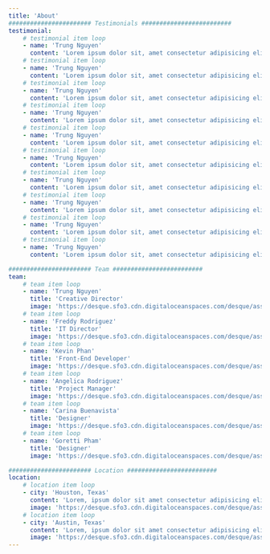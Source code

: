 ```yaml
---
title: 'About'
####################### Testimonials #########################
testimonial:
    # testimonial item loop
    - name: 'Trung Nguyen'
      content: 'Lorem ipsum dolor sit, amet consectetur adipisicing elit. Quae unde quidem laboriosam atque cumque a, molestiae eum nostrum ipsum quam!'
    # testimonial item loop
    - name: 'Trung Nguyen'
      content: 'Lorem ipsum dolor sit, amet consectetur adipisicing elit. Quae unde quidem laboriosam atque cumque a, molestiae eum nostrum ipsum quam!'
    # testimonial item loop
    - name: 'Trung Nguyen'
      content: 'Lorem ipsum dolor sit, amet consectetur adipisicing elit. Quae unde quidem laboriosam atque cumque a, molestiae eum nostrum ipsum quam!'
    # testimonial item loop
    - name: 'Trung Nguyen'
      content: 'Lorem ipsum dolor sit, amet consectetur adipisicing elit. Quae unde quidem laboriosam atque cumque a, molestiae eum nostrum ipsum quam!'
    # testimonial item loop
    - name: 'Trung Nguyen'
      content: 'Lorem ipsum dolor sit, amet consectetur adipisicing elit. Quae unde quidem laboriosam atque cumque a, molestiae eum nostrum ipsum quam!'
    # testimonial item loop
    - name: 'Trung Nguyen'
      content: 'Lorem ipsum dolor sit, amet consectetur adipisicing elit. Quae unde quidem laboriosam atque cumque a, molestiae eum nostrum ipsum quam!'
    # testimonial item loop
    - name: 'Trung Nguyen'
      content: 'Lorem ipsum dolor sit, amet consectetur adipisicing elit. Quae unde quidem laboriosam atque cumque a, molestiae eum nostrum ipsum quam!'
    # testimonial item loop
    - name: 'Trung Nguyen'
      content: 'Lorem ipsum dolor sit, amet consectetur adipisicing elit. Quae unde quidem laboriosam atque cumque a, molestiae eum nostrum ipsum quam!'
    # testimonial item loop
    - name: 'Trung Nguyen'
      content: 'Lorem ipsum dolor sit, amet consectetur adipisicing elit. Quae unde quidem laboriosam atque cumque a, molestiae eum nostrum ipsum quam!'
    # testimonial item loop
    - name: 'Trung Nguyen'
      content: 'Lorem ipsum dolor sit, amet consectetur adipisicing elit. Quae unde quidem laboriosam atque cumque a, molestiae eum nostrum ipsum quam!'

####################### Team #########################
team:
    # team item loop
    - name: 'Trung Nguyen'
      title: 'Creative Director'
      image: 'https://desque.sfo3.cdn.digitaloceanspaces.com/desque/assets/images/collection-lg-03.jpg'
    # team item loop
    - name: 'Freddy Rodriguez'
      title: 'IT Director'
      image: 'https://desque.sfo3.cdn.digitaloceanspaces.com/desque/assets/images/collection-lg-03.jpg'
    # team item loop
    - name: 'Kevin Phan'
      title: 'Front-End Developer'
      image: 'https://desque.sfo3.cdn.digitaloceanspaces.com/desque/assets/images/collection-lg-03.jpg'
    # team item loop
    - name: 'Angelica Rodriguez'
      title: 'Project Manager'
      image: 'https://desque.sfo3.cdn.digitaloceanspaces.com/desque/assets/images/collection-lg-03.jpg'
    # team item loop
    - name: 'Carina Buenavista'
      title: 'Designer'
      image: 'https://desque.sfo3.cdn.digitaloceanspaces.com/desque/assets/images/collection-lg-03.jpg'
    # team item loop
    - name: 'Goretti Pham'
      title: 'Designer'
      image: 'https://desque.sfo3.cdn.digitaloceanspaces.com/desque/assets/images/collection-lg-03.jpg'

####################### Location #########################
location:
    # location item loop
    - city: 'Houston, Texas'
      content: 'Lorem, ipsum dolor sit amet consectetur adipisicing elit. Perspiciatis soluta beatae, doloremque ut distinctio quod temporibus repudiandae facilis corrupti officia dolorum quis error sed ipsam necessitatibus, illum, exercitationem magni enim?'
      image: 'https://desque.sfo3.cdn.digitaloceanspaces.com/desque/assets/images/collection-lg-03.jpg'
    # location item loop
    - city: 'Austin, Texas'
      content: 'Lorem, ipsum dolor sit amet consectetur adipisicing elit. Perspiciatis soluta beatae, doloremque ut distinctio quod temporibus repudiandae facilis corrupti officia dolorum quis error sed ipsam necessitatibus, illum, exercitationem magni enim?'
      image: 'https://desque.sfo3.cdn.digitaloceanspaces.com/desque/assets/images/collection-lg-03.jpg'
---
```


